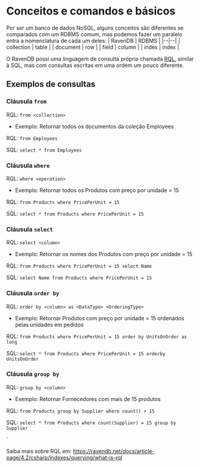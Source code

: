 # Conceitos e comandos e básicos

Por ser um banco de dados NoSQL, alguns conceitos são diferentes se comparados com um RDBMS comum, mas podemos fazer um paralelo entra a nomenclatura de cada um deles: 
| RavenDB  | RDBMS |
|--|--|
| collection | table  |
| document | row |
| field | column |
| index | index |

O RavenDB possí uma linguagem de consulta própria chamada [RQL](https://ravendb.net/docs/article-page/4.2/csharp/indexes/querying/what-is-rql), similar à SQL, mas com consultas escritas em uma ordem um pouco diferente.

## Exemplos de consultas 

### Cláusula `from`
RQL: `from <collection>`

- Exemplo:
Retornar todos os documentos da coleção Employees

RQL: `from Employees`

SQL: `select * from Employees`

### Cláusula `where`
RQL: `where <operation>`

- Exemplo:
Retornar todos os Produtos com preço por unidade = 15

RQL: `from Products where PricePerUnit = 15`

SQL: `select * from Products where PricePerUnit = 15`

### Cláusula `select`
RQL: `select <column>`

- Exemplo:
Retornar os nomes dos Produtos com preço por unidade = 15

RQL: `from Products where PricePerUnit = 15 select Name`

SQL: `select Name from Products where PricePerUnit = 15`

### Cláusula `order by`
RQL: `order by <column> as <DataType> <OrderingType>`

- Exemplo:
Retornar Produtos com preço por unidade = 15 ordenados pelas unidades em pedidos

RQL: `from Products where PricePerUnit = 15 order by UnitsOnOrder as long `

SQL: `select * from Products where PricePerUnit = 15 orderby UnitsOnOrder`

### Cláusula `group by`
RQL: `group by <column>`

- Exemplo:
Retornar Fornecedores com mais de 15 produtos

RQL: `from Products group by Supplier where count() > 15`

SQL: `select * from Products where count(Supplier) = 15 group by Supplier`

`

Saiba mais sobre RQL em: https://ravendb.net/docs/article-page/4.2/csharp/indexes/querying/what-is-rql
<!--stackedit_data:
eyJoaXN0b3J5IjpbLTQzOTg1MDEzOSw3ODc0MjI3MDMsMTA2MT
c1MDEwMSwtMjA1NzkwNTMxOSwtNjc3NzA2NDQ3XX0=
-->